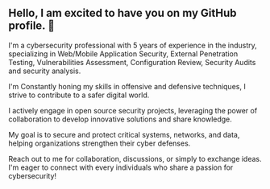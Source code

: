 ## Hello, I am excited to have you on my GitHub profile. 👋

I'm a cybersecurity professional with 5 years of experience in the industry, specializing in Web/Mobile Application Security, External Penetration Testing, Vulnerabilities Assessment, Configuration Review, Security Audits and security analysis.

I'm Constantly honing my skills in offensive and defensive techniques, I strive to contribute to a safer digital world.

I actively engage in open source security projects, leveraging the power of collaboration to develop innovative solutions and share knowledge.

My goal is to secure and protect critical systems, networks, and data, helping organizations strengthen their cyber defenses.

Reach out to me for collaboration, discussions, or simply to exchange ideas. I'm eager to connect with every individuals who share a passion for cybersecurity!
